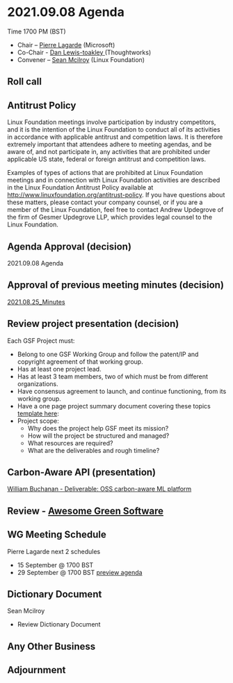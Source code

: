 # 2021.09.08 Agenda
Time 1700 PM (BST)

- Chair – [Pierre Lagarde](https://www.linkedin.com/in/pierlag/) (Microsoft) 
- Co-Chair - [Dan Lewis-toakley ](https://www.linkedin.com/in/danlewistoakley/) (Thoughtworks)
- Convener – [Sean Mcilroy](https://www.linkedin.com/in/sean-mcilroy-bb3b5548/) (Linux Foundation)
  
## Roll call 
  
## Antitrust Policy
Linux Foundation meetings involve participation by industry competitors, and it is the intention of the Linux Foundation to conduct 
all of its activities in accordance with applicable antitrust and competition laws. 
It is therefore extremely important that attendees adhere to meeting agendas, and be aware of, and not participate in, any activities 
that are prohibited under applicable US state, federal or foreign antitrust and competition laws.

Examples of types of actions that are prohibited at Linux Foundation meetings and in connection with Linux Foundation activities are 
described in the Linux Foundation Antitrust Policy available at http://www.linuxfoundation.org/antitrust-policy. 
If you have questions about these matters, please contact your company counsel, or if you are a member of the Linux Foundation, 
feel free to contact Andrew Updegrove of the firm of Gesmer Updegrove LLP, which provides legal counsel to the Linux Foundation.
  
## Agenda Approval (decision) 
2021.09.08 Agenda
  
## Approval of previous meeting minutes (decision)
[2021.08.25_Minutes](https://github.com/Green-Software-Foundation/innovation_wg/blob/main/Agenda_Minutes/20210825_Minutes.md)

## Review project presentation (decision)
Each GSF Project must:
- Belong to one GSF Working Group and follow the patent/IP and copyright agreement of that working group.
- Has at least one project lead.
- Has at least 3 team members, two of which must be from different organizations.
- Have consensus agreement to launch, and continue functioning, from its working group.
- Have a one page project summary document covering these topics [template here](https://docs.google.com/document/d/1WxbtbO_FCrOBa0Lw7ti8Vr2-Dd5KdLW8FMwdgKgt26o/edit):
- Project scope:
  - Why does the project help GSF meet its mission?
  - How will the project be structured and managed?
  - What resources are required?
  - What are the deliverables and rough timeline?

## Carbon-Aware API (presentation)
[William Buchanan - Deliverable: OSS carbon-aware ML platform](https://github.com/Green-Software-Foundation/innovation_wg/issues/4) 

## Review - [Awesome Green Software](https://github.com/Green-Software-Foundation/awesome-green-software)

## WG Meeting Schedule
Pierre Lagarde next 2 schedules
- 15 September @ 1700 BST
- 29 September @ 1700 BST [preview agenda](20210922_Agenda.md)

## Dictionary Document
Sean Mcilroy
- Review Dictionary Document 

## Any Other Business

## Adjournment